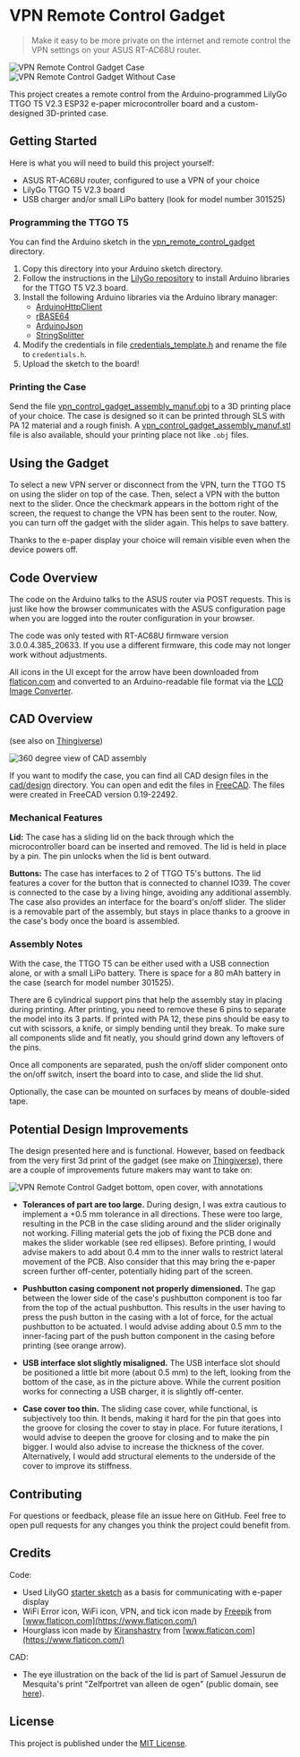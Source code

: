 # VPN Remote Control Gadget

> Make it easy to be more private on the internet and remote control the VPN settings on your ASUS RT-AC68U router.

![VPN Remote Control Gadget Case](./docs/final_assembly_top.jpg)![VPN Remote Control Gadget Without Case](./docs/board.jpg)

This project creates a remote control from the Arduino-programmed LilyGo TTGO T5 V2.3 ESP32 e-paper microcontroller 
board and a custom-designed 3D-printed case.

## Getting Started

Here is what you will need to build this project yourself:
- ASUS RT-AC68U router, configured to use a VPN of your choice
- LilyGo TTGO T5 V2.3 board
- USB charger and/or small LiPo battery (look for model number 301525)

### Programming the TTGO T5

You can find the Arduino sketch in the [vpn_remote_control_gadget](./arduino/vpn_remote_control_gadget) directory. 

1. Copy this directory into your Arduino sketch directory.
2. Follow the instructions in the 
   [LilyGo repository](https://github.com/Xinyuan-LilyGO/LilyGo-T5-ink-series/tree/acffc2fce8a6d504aa812ce1f9745281bd57a4bc)
   to install Arduino libraries for the TTGO T5 V2.3 board.
3. Install the following Arduino libraries via the Arduino library manager:
   - [ArduinoHttpClient](https://github.com/arduino-libraries/ArduinoHttpClient/tree/7f36561e0bced5458516066ae09636e119cae0ed)
   - [rBASE64](https://github.com/boseji/rBASE64/tree/a127f41eea31d2de7abc91cff4b2d1f4521625ec)
   - [ArduinoJson](https://arduinojson.org/)
   - [StringSplitter](https://github.com/aharshac/StringSplitter/tree/faef239fcea57055ba7bddc35d4a6c47bc05a9b4)
4. Modify the credentials in file [credentials_template.h](./arduino/vpn_remote_control_gadget/credentials_template.h) 
   and rename the file to `credentials.h`.
5. Upload the sketch to the board!

### Printing the Case

Send the file [vpn_control_gadget_assembly_manuf.obj](./cad/manufacturing/vpn_remote_control_gadget_assembly_manuf.obj)
to a 3D printing place of your choice. The case is designed so it can be printed through SLS with PA 12 material and a
rough finish. A [vpn_control_gadget_assembly_manuf.stl](./cad/manufacturing/vpn_remote_control_gadget_assembly_manuf.stl)
file is also available, should your printing place not like `.obj` files.

## Using the Gadget

To select a new VPN server or disconnect from the VPN, turn the TTGO T5 on using the slider on top of the case. Then,
select a VPN with the button next to the slider. Once the checkmark appears in the bottom right of the screen, the
request to change the VPN has been sent to the router. Now, you can turn off the gadget with the slider again. This 
helps to save battery. 

Thanks to the e-paper display your choice will remain visible even when the device powers off.

## Code Overview

The code on the Arduino talks to the ASUS router via POST requests. This is just like how the browser communicates with
the ASUS configuration page when you are logged into the router configuration in your browser.

The code was only tested with RT-AC68U firmware version 3.0.0.4.385_20633. If you use a different firmware, this code
may not longer work without adjustments.

All icons in the UI except for the arrow have been downloaded from [flaticon.com](https://www.flaticon.com) and 
converted to an Arduino-readable file format via the [LCD Image Converter](https://lcd-image-converter.riuson.com).

## CAD Overview

(see also on [Thingiverse](https://www.thingiverse.com/thing:4668495))

![360 degree view of CAD assembly](./docs/360.gif)

If you want to modify the case, you can find all CAD design files in the [cad/design](./cad/design) directory. You can
open and edit the files in [FreeCAD](https://www.freecadweb.org/). The files were created in FreeCAD version 0.19-22492.

### Mechanical Features

**Lid:** The case has a sliding lid on the back through which the microcontroller board can be inserted and removed. 
The lid is held in place by a pin. The pin unlocks when the lid is bent outward.

**Buttons:** The case has interfaces to 2 of TTGO T5's buttons. The lid features a cover for the button that is 
connected to channel IO39. The cover is connected to the case by a living hinge, avoiding any additional assembly. 
The case also provides an interface for the board's on/off slider. The slider is a removable part of the assembly, 
but stays in place thanks to a groove in the case's body once the board is assembled.

### Assembly Notes

With the case, the TTGO T5 can be either used with a USB connection alone, or with a small LiPo battery. There is space 
for a 80 mAh battery in the case (search for model number 301525).

There are 6 cylindrical support pins that help the assembly stay in placing during printing. After printing, you need 
to remove these 6 pins to separate the model into its 3 parts. If printed with PA 12, these pins should be easy to cut 
with scissors, a knife, or simply bending until they break. To make sure all components slide and fit neatly, you should
 grind down any leftovers of the pins.

Once all components are separated, push the on/off slider component onto the on/off switch, insert the board into to 
case, and slide the lid shut.

Optionally, the case can be mounted on surfaces by means of double-sided tape.

## Potential Design Improvements

The design presented here and is functional. However, based on feedback from the very first 3d print of the gadget 
(see make on [Thingiverse](https://www.thingiverse.com/make:906624)), there are a couple of improvements future makers
may want to take on:

![VPN Remote Control Gadget bottom, open cover, with annotations](./docs/final_assembly_bottom_open_with_annotations.jpg)

- **Tolerances of part are too large.** During design, I was extra cautious to implement a +0.5 mm tolerance in all directions. 
These were too large, resulting in the PCB in the case sliding around and the slider originally not working. Filling material 
gets the job of fixing the PCB done and makes the slider workable (see red ellipses). Before printing, I 
would advise makers to add about 0.4 mm to the inner walls to restrict lateral movement of the PCB. Also consider that 
this may bring the e-paper screen further off-center, potentially hiding part of the screen.

- **Pushbutton casing component not properly dimensioned.** The gap between the lower side of the case's pushbutton 
component is too far from the top of the actual pushbutton. This results in the user having to press the push button 
in the casing with a lot of force, for the actual pushbutton to be actuated. I would advise adding about 0.5 mm to 
the inner-facing part of the push button component in the casing before printing (see orange arrow).

- **USB interface slot slightly misaligned.** The USB interface slot should be positioned a little bit more (about
 0.5 mm) to the left, looking from the bottom of the case, as in the picture above. While the current position works
 for connecting a USB charger, it is slightly off-center.

- **Case cover too thin.** The sliding case cover, while functional, is subjectively too thin. It bends, making it 
hard for the pin that goes into the groove for closing the cover to stay in place. For future iterations, I 
would advise to deepen the groove for closing and to make the pin bigger. I would also advise to increase the 
thickness of the cover. Alternatively, I would add structural elements to the underside of the cover to improve its stiffness.


## Contributing

For questions or feedback, please file an issue here on GitHub. Feel free to open pull requests for any changes you 
think the project could benefit from.

## Credits

Code:
 - Used LilyGO [starter sketch](https://github.com/Xinyuan-LilyGO/LilyGo-T5-ink-series/blob/acffc2fce8a6d504aa812ce1f9745281bd57a4bc/LilyGo_T5_V2.3/LilyGo_T5_V2.3.ino) as a basis for communicating with e-paper display
 - WiFi Error icon, WiFi icon, VPN, and tick icon made by [Freepik](https://www.flaticon.com/authors/freepik) from [www.flaticon.com](https://www.flaticon.com/)
 - Hourglass icon made by [Kiranshastry](https://www.flaticon.com/free-icon/hourglass_709705?term=hourglass&page=1&position=18&related_item_id=709705) from [www.flaticon.com](https://www.flaticon.com/)

CAD:
 - The eye illustration on the back of the lid is part of Samuel Jessurun de Mesquita's print 
   "Zelfportret van alleen de ogen" (public domain, see [here](http://hdl.handle.net/10934/RM0001.COLLECT.209046)).

## License

This project is published under the [MIT License](./LICENSE.md).